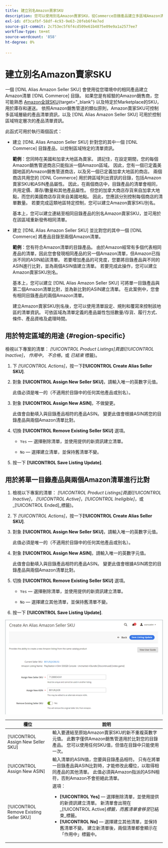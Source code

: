 ```yaml
---
title: 建立別名Amazon賣家SKU
description: 您可以使用別名Amazon賣家SKU，從Commerce目錄產品建立多區域Amazon清單。
exl-id: df3cafbf-58df-4c93-9e63-20feb6f4e7ed
source-git-commit: 2c753ec5f6f4cd509e61b4875e09e9a1a2577ee7
workflow-type: tm+mt
source-wordcount: '858'
ht-degree: 0%

---
```


# 建立別名Amazon賣家SKU

一個 [!DNL Alias Amazon Seller SKU] 會使用從您環境中的相同產品建立Amazon清單 [!DNL Commerce] 目錄。 如果您是有經驗的Amazon銷售商，您可能熟悉 [Amazon全球SKU](https://sellercentral.amazon.com/gp/help/external/help.html?itemID=201394090){target="_blank"} 以及特定於Marketplace的SKU，用於庫存和運送。 依照Amazon銷售管道的類似原則，Amazon賣家SKU可控制多區域層級的產品清單資訊，以及 [!DNL Alias Amazon Seller SKU] 可用於控制區域特定層次的產品清單資訊。

此函式可用於執行兩個函式：

- 建立 [!DNL Alias Amazon Seller SKU] 針對您的其中一個 [!DNL Commerce] 目錄產品，以控制區域特定的清單資訊。

   **範例**：您同時在美國和加拿大地區為賣家。 請記住，在設定期間，您的每個Amazon銷售管道商店只能指派一個Amazon區域。 因此，您有一個已定義美國地區的Amazon銷售管道商店，以及另一個已定義加拿大地區的商店。 兩個商店共用您的 [!DNL Commerce] 用於跨區域列出資訊的目錄，包括Amazon賣家SKU和ASIN產品屬性。 因此，在兩個商店中，目錄產品的清單會相同，共用定價、庫存/數量和其他產品屬性。 但您的加拿大商店存貨來自加拿大地點，而您的美國商店存貨來自美國地點。 因此，您應該分別控制每個商店的清單數量。 若要完成這類地區特定控制，您可以建立Amazon賣家SKU別名。

   基本上，您可以建立連結至相同目錄產品的別名Amazon賣家SKU，並可用於在該區域重新發佈相同清單。

- 建立 [!DNL Alias Amazon Seller SKU] 並比對您的其中一個 [!DNL Commerce] 將產品目錄至兩個Amazon清單。

   **範例**：您有符合Amazon清單的目錄產品。 由於Amazon經常有多個代表相同產品的清單，因此您會發現相同產品的另一個Amazon清單，但Amazon已指派不同的ASIN給該清單。 若要增加產品的可見度，您要將目錄產品與不同的ASIN進行比對，並為兩個ASIN值建立清單。 若要完成此操作，您可以建立Amazon賣家SKU別名。

   基本上，您可以建立 [!DNL Alias Amazon Seller SKU] 可將單一目錄產品與第二個Amazon清單比對，並為新比對的ASIN建立清單。 在此案例中，您會有相同目錄產品的兩個Amazon清單。

   建立Amazon賣家SKU別名後，您可以使用清單設定、規則和覆寫來控制該地區的清單資訊。 可依區域為清單定義的產品屬性包括數量/存貨、履行方式、條件、產品資格及處理時間。

## 用於特定區域的用途 {#region-specific}

檢視以下專案的清單： _[!UICONTROL Product Listings]_頁面(_[!UICONTROL Inactive]_， _作用中_， _不合格_，或 _已結束_ 標籤)。

1. 下 _[!UICONTROL Actions]_，按一下&#x200B;**[!UICONTROL Create Alias Seller SKU]**.

1. 對象 **[!UICONTROL Assign New Seller SKU]**，請輸入唯一的英數字元值。

   此值必須是唯一的（不適用於目錄中的任何其他產品或別名）。

1. 對象 **[!UICONTROL Assign New ASIN]**，不做變更。

   此值會自動填入與目錄產品相符的產品ASIN。 變更此值會根據ASIN將您的目錄產品與兩個Amazon清單比對。

1. 切換 **[!UICONTROL Remove Existing Seller SKU]** 選項。

   - `Yes`  — 選擇刪除清單，並使用提供的新資訊建立清單。

   - `No`  — 選擇建立清單，並保持舊清單不變。

1. 按一下 **[!UICONTROL Save Listing Update]**.

## 用於將單一目錄產品與兩個Amazon清單進行比對

1. 檢視以下專案的清單： _[!UICONTROL Product Listings]_頁面(_[!UICONTROL Inactive]_， _[!UICONTROL Active]_，_[!UICONTROL Ineligible]_，或 _[!UICONTROL Ended]_標籤)。

1. 下 _[!UICONTROL Actions]_，按一下&#x200B;**[!UICONTROL Create Alias Seller SKU]**.

1. 對象 **[!UICONTROL Assign New Seller SKU]**，請輸入唯一的英數字元值。

   此值必須是唯一的（不適用於目錄中的任何其他產品或別名）。

1. 對象 **[!UICONTROL Assign New ASIN]**，請輸入唯一的英數字元值。

   此值會自動填入與目錄產品相符的產品ASIN。 變更此值會根據ASIN將您的目錄產品與兩個Amazon清單比對。

1. 切換 **[!UICONTROL Remove Existing Seller SKU]** 選項。

   - `Yes`  — 選擇刪除清單，並使用提供的新資訊建立清單。

   - `No`  — 選擇建立其他清單，並保持舊清單不變。

1. 按一下 **[!UICONTROL Save Listing Update]**.

![建立別名Amazon賣家SKU](assets/amazon-alias-sku-create.png)

| 欄位 | 說明 |
|--- |--- |
| [!UICONTROL Assign New Seller SKU] | 輸入要連結至原始Amazon賣家SKU的新不重複英數字元值。 此數字僅供Amazon銷售管道用於比對您的目錄產品。 您可以使用任何SKU值，但值在目錄中只能使用一次。 |
| [!UICONTROL Assign New ASIN] | 輸入清單的ASIN值，您要與目錄產品相符。 只有在將單一目錄產品與ASIN比對時，才能修改此欄位，以取得相同產品的其他清單。 此值必須與Amazon指派的ASIN相符，否則Amazon不會拒絕此清單。 |
| [!UICONTROL Remove Existing Seller SKU] | 選項：<ul><li>**[!UICONTROL Yes]**  — 選擇刪除清單，並使用提供的新資訊建立清單。 新清單會出現在 _[!UICONTROL Active]_標籤，而舊清單會移至_&#x200B;已結束&#x200B;_標籤。</li><li>**[!UICONTROL No]**  — 選擇建立其他清單，並保持舊清單不變。 建立新清單後，兩個清單都會顯示在「作用中」標籤中。</li></ul> |
